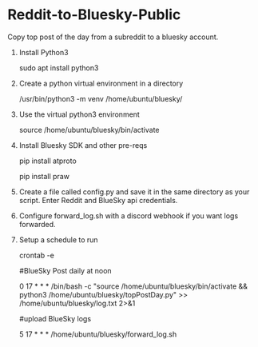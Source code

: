 # Reddit-to-Bluesky-Public
 
Copy top post of the day from a subreddit to a bluesky account. 

1) Install Python3

	sudo apt install python3

2) Create a python virtual environment in a directory

	/usr/bin/python3 -m venv /home/ubuntu/bluesky/

3) Use the virtual python3 environment

	source /home/ubuntu/bluesky/bin/activate

4) Install Bluesky SDK and other pre-reqs

	pip install atproto
	
	pip install praw

5) Create a file called config.py and save it in the same directory as your script. Enter Reddit and BlueSky api credentials.

6) Configure forward_log.sh with a discord webhook if you want logs forwarded. 
	
7) Setup a schedule to run

	crontab -e 
	
	#BlueSky Post daily at noon
	
	0 17 * * * /bin/bash -c "source /home/ubuntu/bluesky/bin/activate && python3 /home/ubuntu/bluesky/topPostDay.py" >> /home/ubuntu/bluesky/log.txt 2>&1
	
	#upload BlueSky logs
	
	5 17 * * * /home/ubuntu/bluesky/forward_log.sh
	
	
